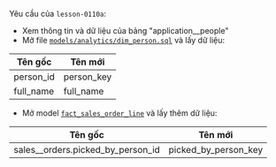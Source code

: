 Yêu cầu của `lesson-0110a`:
- Xem thông tin và dữ liệu của bảng "application__people"
- Mở file [`models/analytics/dim_person.sql`](../models/analytics/dim_person.sql) và lấy dữ liệu:

| Tên gốc   | Tên mới          |
|-----------|------------------|
| person_id | person_key       |
| full_name | full_name        |



- Mở model [`fact_sales_order_line`](../models/analytics/fact_sales_order_line.sql) và lấy thêm dữ liệu: 

| Tên gốc                           | Tên mới             |
|-----------------------------------|---------------------|
| sales__orders.picked_by_person_id | picked_by_person_key|

